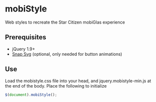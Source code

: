 # mobiStyle
Web styles to recreate the Star Citizen mobiGlas experience

## Prerequisites
* jQuery 1.9+
* [Snap Svg](snapsvg.io) (optional, only needed for button animations)

## Use
Load the mobistyle.css file into your head, and jquery.mobistyle-min.js at the end of the body. Place the following to initialize
```javascript
$(document).mobiStyle();
```
